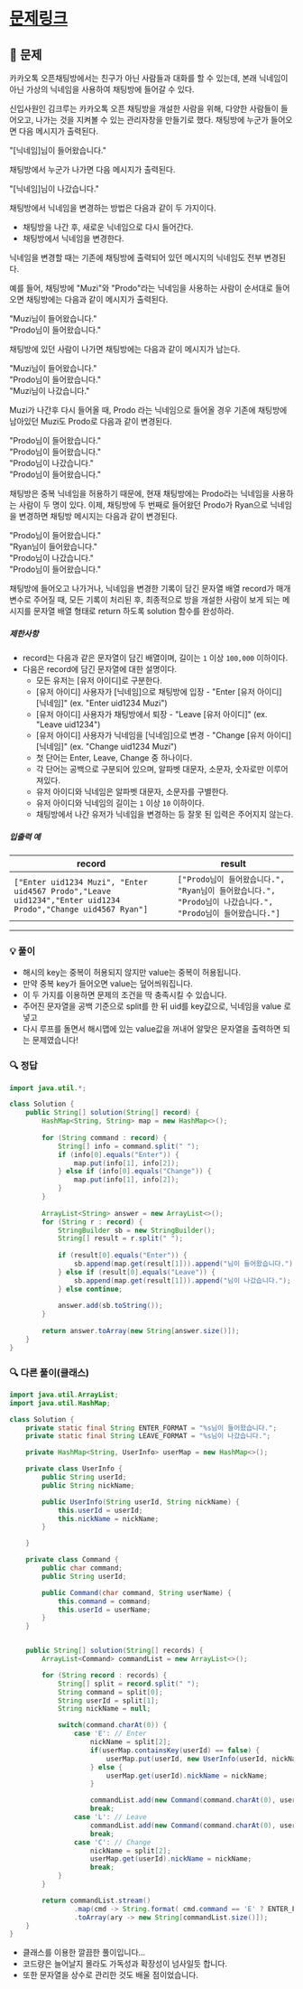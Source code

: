 # [문제링크](https://school.programmers.co.kr/learn/courses/30/lessons/42888)

## 📝 문제

카카오톡 오픈채팅방에서는 친구가 아닌 사람들과 대화를 할 수 있는데, 본래 닉네임이 아닌 가상의 닉네임을 사용하여 채팅방에 들어갈 수 있다.

신입사원인 김크루는 카카오톡 오픈 채팅방을 개설한 사람을 위해, 다양한 사람들이 들어오고, 나가는 것을 지켜볼 수 있는 관리자창을 만들기로 했다. 채팅방에 누군가 들어오면 다음 메시지가 출력된다.

"[닉네임]님이 들어왔습니다."

채팅방에서 누군가 나가면 다음 메시지가 출력된다.

"[닉네임]님이 나갔습니다."

채팅방에서 닉네임을 변경하는 방법은 다음과 같이 두 가지이다.

- 채팅방을 나간 후, 새로운 닉네임으로 다시 들어간다.
- 채팅방에서 닉네임을 변경한다.

닉네임을 변경할 때는 기존에 채팅방에 출력되어 있던 메시지의 닉네임도 전부 변경된다.

예를 들어, 채팅방에 "Muzi"와 "Prodo"라는 닉네임을 사용하는 사람이 순서대로 들어오면 채팅방에는 다음과 같이 메시지가 출력된다.

"Muzi님이 들어왔습니다."  
"Prodo님이 들어왔습니다."

채팅방에 있던 사람이 나가면 채팅방에는 다음과 같이 메시지가 남는다.

"Muzi님이 들어왔습니다."  
"Prodo님이 들어왔습니다."  
"Muzi님이 나갔습니다."

Muzi가 나간후 다시 들어올 때, Prodo 라는 닉네임으로 들어올 경우 기존에 채팅방에 남아있던 Muzi도 Prodo로 다음과 같이 변경된다.

"Prodo님이 들어왔습니다."  
"Prodo님이 들어왔습니다."  
"Prodo님이 나갔습니다."  
"Prodo님이 들어왔습니다."

채팅방은 중복 닉네임을 허용하기 때문에, 현재 채팅방에는 Prodo라는 닉네임을 사용하는 사람이 두 명이 있다. 이제, 채팅방에 두 번째로 들어왔던 Prodo가 Ryan으로 닉네임을 변경하면 채팅방 메시지는 다음과 같이 변경된다.

"Prodo님이 들어왔습니다."  
"Ryan님이 들어왔습니다."  
"Prodo님이 나갔습니다."  
"Prodo님이 들어왔습니다."

채팅방에 들어오고 나가거나, 닉네임을 변경한 기록이 담긴 문자열 배열 record가 매개변수로 주어질 때, 모든 기록이 처리된 후, 최종적으로 방을 개설한 사람이 보게 되는 메시지를 문자열 배열 형태로 return 하도록 solution 함수를 완성하라.

##### 제한사항

- record는 다음과 같은 문자열이 담긴 배열이며, 길이는 `1` 이상 `100,000` 이하이다.
- 다음은 record에 담긴 문자열에 대한 설명이다.
    - 모든 유저는 [유저 아이디]로 구분한다.
    - [유저 아이디] 사용자가 [닉네임]으로 채팅방에 입장 - "Enter [유저 아이디] [닉네임]" (ex. "Enter uid1234 Muzi")
    - [유저 아이디] 사용자가 채팅방에서 퇴장 - "Leave [유저 아이디]" (ex. "Leave uid1234")
    - [유저 아이디] 사용자가 닉네임을 [닉네임]으로 변경 - "Change [유저 아이디] [닉네임]" (ex. "Change uid1234 Muzi")
    - 첫 단어는 Enter, Leave, Change 중 하나이다.
    - 각 단어는 공백으로 구분되어 있으며, 알파벳 대문자, 소문자, 숫자로만 이루어져있다.
    - 유저 아이디와 닉네임은 알파벳 대문자, 소문자를 구별한다.
    - 유저 아이디와 닉네임의 길이는 `1` 이상 `10` 이하이다.
    - 채팅방에서 나간 유저가 닉네임을 변경하는 등 잘못 된 입력은 주어지지 않는다.

##### 입출력 예

|record|result|
|---|---|
|`["Enter uid1234 Muzi", "Enter uid4567 Prodo","Leave uid1234","Enter uid1234 Prodo","Change uid4567 Ryan"]`|`["Prodo님이 들어왔습니다.", "Ryan님이 들어왔습니다.", "Prodo님이 나갔습니다.", "Prodo님이 들어왔습니다."]`|

---

### 💡 풀이

- 해시의 key는 중복이 허용되지 않지만 value는 중복이 허용됩니다.
- 만약 중복 key가 들어오면 value는 덮어씌워집니다.
- 이 두 가지를 이용하면 문제의 조건을 딱 충족시킬 수 있습니다.
- 주어진 문자열을 공백 기준으로 split를 한 뒤 uid를 key값으로, 닉네임을 value 로 넣고
- 다시 루프를 돌면서 해시맵에 있는 value값을 꺼내어 알맞은 문자열을 출력하면 되는 문제였습니다!

### 🔍 정답

```java
import java.util.*;

class Solution {
    public String[] solution(String[] record) {
        HashMap<String, String> map = new HashMap<>();
        
        for (String command : record) {
            String[] info = command.split(" ");
            if (info[0].equals("Enter")) {
                map.put(info[1], info[2]);
            } else if (info[0].equals("Change")) {
                map.put(info[1], info[2]);
            }
        }
        
        ArrayList<String> answer = new ArrayList<>();
        for (String r : record) {
            StringBuilder sb = new StringBuilder();
            String[] result = r.split(" ");
  
            if (result[0].equals("Enter")) {
                sb.append(map.get(result[1])).append("님이 들어왔습니다.");
            } else if (result[0].equals("Leave")) {
                sb.append(map.get(result[1])).append("님이 나갔습니다.");
            } else continue;
    
            answer.add(sb.toString());
        }
        
        return answer.toArray(new String[answer.size()]);
    }
}
```


### 🔍 다른 풀이(클래스)

```java
import java.util.ArrayList;
import java.util.HashMap;

class Solution {
    private static final String ENTER_FORMAT = "%s님이 들어왔습니다.";
    private static final String LEAVE_FORMAT = "%s님이 나갔습니다.";

    private HashMap<String, UserInfo> userMap = new HashMap<>();

    private class UserInfo {
        public String userId;
        public String nickName;

        public UserInfo(String userId, String nickName) {
            this.userId = userId;
            this.nickName = nickName;
        }

    }

    private class Command {
        public char command;
        public String userId;

        public Command(char command, String userName) {
            this.command = command;
            this.userId = userName;
        }
    }


    public String[] solution(String[] records) {
        ArrayList<Command> commandList = new ArrayList<>();

        for (String record : records) {
            String[] split = record.split(" ");
            String command = split[0];
            String userId = split[1];
            String nickName = null;

            switch(command.charAt(0)) {
                case 'E': // Enter
                    nickName = split[2];
                    if(userMap.containsKey(userId) == false) {
                        userMap.put(userId, new UserInfo(userId, nickName));
                    } else {
                        userMap.get(userId).nickName = nickName;
                    }

                    commandList.add(new Command(command.charAt(0), userId));
                    break;
                case 'L': // Leave
                    commandList.add(new Command(command.charAt(0), userId));
                    break;
                case 'C': // Change
                    nickName = split[2];
                    userMap.get(userId).nickName = nickName;
                    break;
            }
        }

        return commandList.stream()
                .map(cmd -> String.format( cmd.command == 'E' ? ENTER_FORMAT : LEAVE_FORMAT , userMap.get(cmd.userId).nickName))
                .toArray(ary -> new String[commandList.size()]);
    }
}
```

- 클래스를 이용한 깔끔한 풀이입니다...
- 코드량은 늘어날지 몰라도 가독성과 확장성이 넘사일듯 합니다.
- 또한 문자열을 상수로 관리한 것도 배울 점이었습니다.